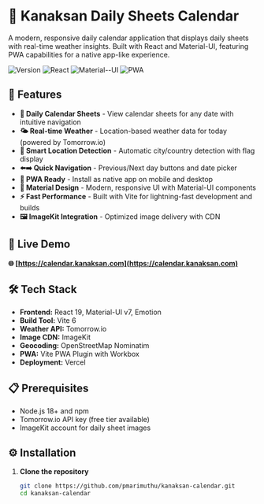 # 📅 Kanaksan Daily Sheets Calendar

A modern, responsive daily calendar application that displays daily sheets with real-time weather insights. Built with React and Material-UI, featuring PWA capabilities for a native app-like experience.

![Version](https://img.shields.io/badge/version-1.0.0--beta-blue)
![React](https://img.shields.io/badge/React-19.1.0-61dafb)
![Material--UI](https://img.shields.io/badge/Material--UI-7.1.1-0081cb)
![PWA](https://img.shields.io/badge/PWA-Ready-green)

## 🌟 Features

- **📅 Daily Calendar Sheets** - View calendar sheets for any date with intuitive navigation
- **🌤️ Real-time Weather** - Location-based weather data for today (powered by Tomorrow.io)
- **📍 Smart Location Detection** - Automatic city/country detection with flag display
- **⬅️➡️ Quick Navigation** - Previous/Next day buttons and date picker
- **📱 PWA Ready** - Install as native app on mobile and desktop
- **🎨 Material Design** - Modern, responsive UI with Material-UI components
- **⚡ Fast Performance** - Built with Vite for lightning-fast development and builds
- **🖼️ ImageKit Integration** - Optimized image delivery with CDN

## 🚀 Live Demo

**🌐 [https://calendar.kanaksan.com](https://calendar.kanaksan.com)**

## 🛠️ Tech Stack

- **Frontend:** React 19, Material-UI v7, Emotion
- **Build Tool:** Vite 6
- **Weather API:** Tomorrow.io
- **Image CDN:** ImageKit
- **Geocoding:** OpenStreetMap Nominatim
- **PWA:** Vite PWA Plugin with Workbox
- **Deployment:** Vercel

## 📋 Prerequisites

- Node.js 18+ and npm
- Tomorrow.io API key (free tier available)
- ImageKit account for daily sheet images

## ⚙️ Installation

1. **Clone the repository**
   ```bash
   git clone https://github.com/pmarimuthu/kanaksan-calendar.git
   cd kanaksan-calendar